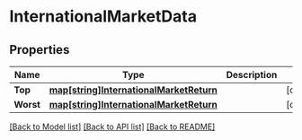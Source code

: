 # InternationalMarketData

## Properties

Name | Type | Description | Notes
------------ | ------------- | ------------- | -------------
**Top** | [**map[string]InternationalMarketReturn**](internationalMarketReturn.md) |  | [optional] 
**Worst** | [**map[string]InternationalMarketReturn**](internationalMarketReturn.md) |  | [optional] 

[[Back to Model list]](../README.md#documentation-for-models) [[Back to API list]](../README.md#documentation-for-api-endpoints) [[Back to README]](../README.md)


